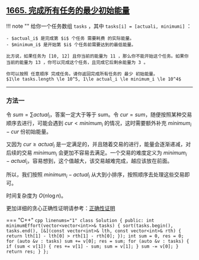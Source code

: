 

## [1665. 完成所有任务的最少初始能量](https://leetcode.cn/problems/minimum-initial-energy-to-finish-tasks)

!!! note ""
    给你一个任务数组 `tasks` ，其中 `tasks[i] = [actuali, minimumi]` ：

    - $actual_i$ 是完成第 $i$ 个任务 需要耗费 的实际能量。
    - $minimum_i$ 是开始第 $i$ 个任务前需要达到的最低能量。

    比方说，如果任务为 [10, 12] 且你当前的能量为 11 ，那么你不能开始这个任务。如果你当前的能量为 13 ，你可以完成这个任务，且完成它后剩余能量为 3 。

    你可以按照 任意顺序 完成任务。请你返回完成所有任务的 最少 初始能量。
    $1\le tasks.length \le 10^5, 1\le actual_i \le minimum_i \le 10^4$

---
### 方法一

令 $\textit{sum} = \sum \textit{actual}_i$，答案一定大于等于 sum。令 $cur = sum$，随便按照某种交易顺序去进行，可能会遇到 $\textit{cur} \lt \textit{minimum}_i$ 的情况，这时需要额外补充 $\textit{minimum}_i - cur$ 份初始能量。

又因为 $cur \ge \textit{actual}_i$ 是一定满足的，并且随着交易的进行，能量会逐渐递减，对后续的交易 $\textit{minimum}_i$ 会更加不容易去满足。一个交易的难度定义为 $\textit{minimum}_i - \textit{actual}_i$，容易想到，这个值越大，该交易越难完成，越应该放在前面。

所以，我们按照 $\textit{minimum}_i - \textit{actual}_i$ 从大到小排序，按照顺序去处理这些交易即可。

时间复杂度为 $O(n\log n)$。

更加详细的贪心正确性证明请参考：[正确性证明](https://leetcode.cn/problems/minimum-initial-energy-to-finish-tasks/solutions/493571/wan-cheng-suo-you-ren-wu-de-zui-shao-chu-shi-neng-/)

=== "C++"
    ```cpp linenums="1"
    class Solution {
    public:
        int minimumEffort(vector<vector<int>>& tasks) {
            sort(tasks.begin(), tasks.end(), [&](const vector<int>& lth, const vector<int>& rth) {
                return lth[1] - lth[0] > rth[1] - rth[0];
            });
            int sum = 0, res = 0;
            for (auto &v : tasks) sum += v[0];
            res = sum;
            for (auto &v : tasks) {
                if (sum < v[1]) {
                    res += v[1] - sum;
                    sum = v[1];
                }
                sum -= v[0];
            }
            return res;
        }
    };
    ```

